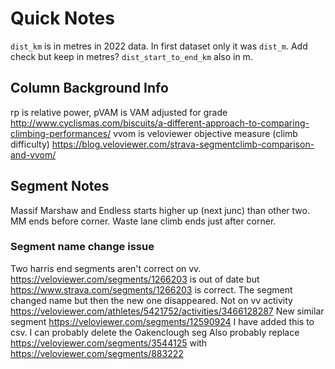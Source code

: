 # Quick Notes

`dist_km` is in metres in 2022 data. In first dataset only it was `dist_m`. Add check but keep in metres?
`dist_start_to_end_km` also in m.

## Column Background Info

rp is relative power, pVAM is VAM adjusted for grade http://www.cyclismas.com/biscuits/a-different-approach-to-comparing-climbing-performances/
vvom is veloviewer objective measure (climb difficulty) https://blog.veloviewer.com/strava-segmentclimb-comparison-and-vvom/ 

## Segment Notes

Massif Marshaw and Endless starts higher up (next junc) than other two.  MM ends before corner.
Waste lane climb ends just after corner.

### Segment name change issue

Two harris end segments aren't correct on vv.
https://veloviewer.com/segments/1266203 is out of date but https://www.strava.com/segments/1266203 is correct.
The segment changed name but then the new one disappeared. 
Not on vv activity https://veloviewer.com/athletes/5421752/activities/3466128287
New similar segment https://veloviewer.com/segments/12590924
I have added this to csv. I can probably delete the Oakenclough seg
Also probably replace https://veloviewer.com/segments/3544125 with https://veloviewer.com/segments/883222
